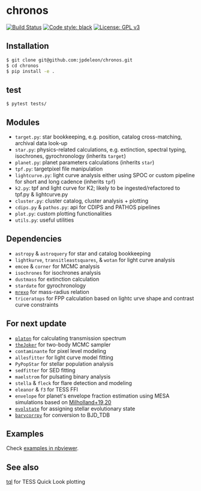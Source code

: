 # chronos
[![Build Status](https://travis-ci.com/jpdeleon/chronos.svg?branch=master)](https://travis-ci.com/jpdeleon/chronos)
[![Code style: black](https://img.shields.io/badge/code%20style-black-000000.svg)](https://github.com/ambv/black)
[![License: GPL v3](https://img.shields.io/badge/license-GPLv3-blue.svg)](https://www.gnu.org/licenses/gpl-3.0)


## Installation
```bash
$ git clone git@github.com:jpdeleon/chronos.git
$ cd chronos
$ pip install -e .
```


## test
```
$ pytest tests/
```


## Modules
* `target.py`: star bookkeeping, e.g. position, catalog cross-matching, archival data look-up
* `star.py`: physics-related calculations, e.g. extinction, spectral typing, isochrones, gyrochronology (inherits `target`)
* `planet.py`: planet parameters calculations (inherits `star`)
* `tpf.py`: targetpixel file manipulation
* `lightcurve.py`: light curve analysis either using SPOC or custom pipeline for short and long cadence (inherits `tpf`)
* `k2.py`: tpf and light curve for K2; likely to be ingested/refactored to tpf.py & lightcurve.py
* `cluster.py`: cluster catalog, cluster analysis + plotting
* `cdips.py` & `pathos.py`: api for CDIPS and PATHOS pipelines
* `plot.py`: custom plotting functionalities
* `utils.py`: useful utilities


## Dependencies
* `astropy` & `astroquery` for star and catalog bookkeeping
* `lightkurve`, `transitleastsquares`, & `wotan` for light curve analysis
* `emcee` & `corner` for MCMC analysis
* `isochrones` for isochrones analysis
* `dustmass` for extinction calculation
* `stardate` for gyrochronology
* [`mrexo`](https://github.com/shbhuk/mrexo) for mass-radius relation
* `triceratops` for FPP calculation based on lightc urve shape and contrast curve constraints

## For next update
* [`platon`](https://github.com/ideasrule/platon) for calculating transmission spectrum
* [`theJoker`](https://github.com/adrn/thejoker) for two-body MCMC sampler
* `contaminante` for pixel level modeling
* `allesfitter` for light curve model fitting
* `PyPopStar` for stellar population analysis
* `sedfitter` for SED fitting
* `maelstrom` for pulsating binary analysis
* `stella` & `fleck` for flare detection and modeling
* `eleanor` & `f3` for TESS FFI
* `envelope` for planet's envelope fraction estimation using MESA simulations based on [Milholland+19,20](https://github.com/smillholland/Sub-Saturns.git)
* [`evolstate`](https://github.com/danxhuber/evolstate) for assigning stellar evolutionary state
* [`barycorrpy`](https://github.com/shbhuk/barycorrpy) for conversion to BJD_TDB

## Examples
Check [examples in nbviewer](https://nbviewer.jupyter.org/github/jpdeleon/chronos/tree/master/notebooks/).

## See also
[tql](https://github.com/jpdeleon/tql) for TESS Quick Look plotting
